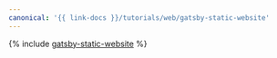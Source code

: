 ```yaml
---
canonical: '{{ link-docs }}/tutorials/web/gatsby-static-website'
---
```


{% include [gatsby-static-website](../../_tutorials/applied/gatsby-static-website.md) %}
